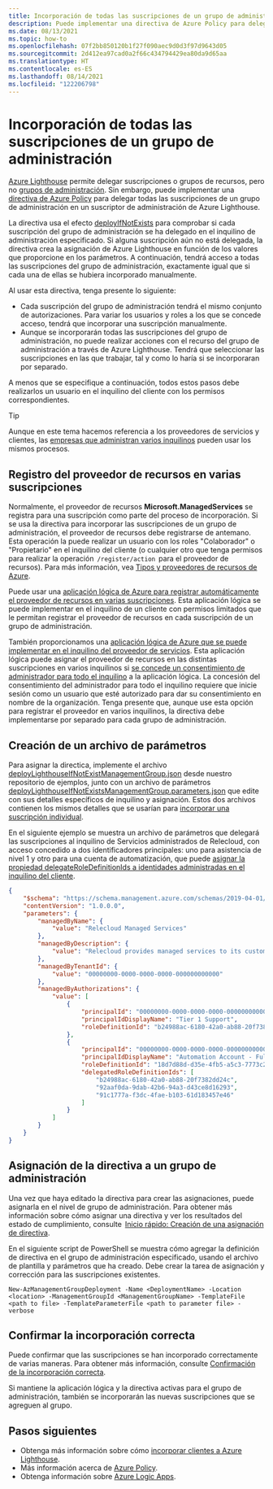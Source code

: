 ```yaml
---
title: Incorporación de todas las suscripciones de un grupo de administración
description: Puede implementar una directiva de Azure Policy para delegar todas las suscripciones de un grupo de administración en un suscriptor administrador de Azure Lighthouse.
ms.date: 08/13/2021
ms.topic: how-to
ms.openlocfilehash: 07f2bb850120b1f27f090aec9d0d3f97d9643d05
ms.sourcegitcommit: 2d412ea97cad0a2f66c434794429ea80da9d65aa
ms.translationtype: HT
ms.contentlocale: es-ES
ms.lasthandoff: 08/14/2021
ms.locfileid: "122206798"
---
```

# <a name="onboard-all-subscriptions-in-a-management-group"></a>Incorporación de todas las suscripciones de un grupo de administración

[Azure Lighthouse](../overview.md) permite delegar suscripciones o grupos de recursos, pero no [grupos de administración](../../governance/management-groups/overview.md). Sin embargo, puede implementar una [directiva de Azure Policy](https://github.com/Azure/Azure-Lighthouse-samples/tree/master/templates/policy-delegate-management-groups) para delegar todas las suscripciones de un grupo de administración en un suscriptor de administración de Azure Lighthouse.

La directiva usa el efecto [deployIfNotExists](../../governance/policy/concepts/effects.md#deployifnotexists) para comprobar si cada suscripción del grupo de administración se ha delegado en el inquilino de administración especificado. Si alguna suscripción aún no está delegada, la directiva crea la asignación de Azure Lighthouse en función de los valores que proporcione en los parámetros. A continuación, tendrá acceso a todas las suscripciones del grupo de administración, exactamente igual que si cada una de ellas se hubiera incorporado manualmente.

Al usar esta directiva, tenga presente lo siguiente:

- Cada suscripción del grupo de administración tendrá el mismo conjunto de autorizaciones. Para variar los usuarios y roles a los que se concede acceso, tendrá que incorporar una suscripción manualmente.
- Aunque se incorporarán todas las suscripciones del grupo de administración, no puede realizar acciones con el recurso del grupo de administración a través de Azure Lighthouse. Tendrá que seleccionar las suscripciones en las que trabajar, tal y como lo haría si se incorporaran por separado.

A menos que se especifique a continuación, todos estos pasos debe realizarlos un usuario en el inquilino del cliente con los permisos correspondientes.

> [!TIP]
> Aunque en este tema hacemos referencia a los proveedores de servicios y clientes, las [empresas que administran varios inquilinos](../concepts/enterprise.md) pueden usar los mismos procesos.

## <a name="register-the-resource-provider-across-subscriptions"></a>Registro del proveedor de recursos en varias suscripciones

Normalmente, el proveedor de recursos **Microsoft.ManagedServices** se registra para una suscripción como parte del proceso de incorporación. Si se usa la directiva para incorporar las suscripciones de un grupo de administración, el proveedor de recursos debe registrarse de antemano. Esta operación la puede realizar un usuario con los roles "Colaborador" o "Propietario" en el inquilino del cliente (o cualquier otro que tenga permisos para realizar la operación  `/register/action`  para el proveedor de recursos). Para más información, vea [Tipos y proveedores de recursos de Azure](../../azure-resource-manager/management/resource-providers-and-types.md).

Puede usar una [aplicación lógica de Azure para registrar automáticamente el proveedor de recursos en varias suscripciones](https://github.com/Azure/Azure-Lighthouse-samples/tree/master/templates/register-managed-services-rp-customer). Esta aplicación lógica se puede implementar en el inquilino de un cliente con permisos limitados que le permitan registrar el proveedor de recursos en cada suscripción de un grupo de administración.

También proporcionamos una [aplicación lógica de Azure que se puede implementar en el inquilino del proveedor de servicios](https://github.com/Azure/Azure-Lighthouse-samples/tree/master/templates/register-managed-services-rp-partner). Esta aplicación lógica puede asignar el proveedor de recursos en las distintas suscripciones en varios inquilinos si [se concede un consentimiento de administrador para todo el inquilino](../../active-directory/manage-apps/grant-admin-consent.md) a la aplicación lógica. La concesión del consentimiento del administrador para todo el inquilino requiere que inicie sesión como un usuario que esté autorizado para dar su consentimiento en nombre de la organización. Tenga presente que, aunque use esta opción para registrar el proveedor en varios inquilinos, la directiva debe implementarse por separado para cada grupo de administración.

## <a name="create-your-parameters-file"></a>Creación de un archivo de parámetros

Para asignar la directica, implemente el archivo [deployLighthouseIfNotExistManagementGroup.json](https://github.com/Azure/Azure-Lighthouse-samples/blob/master/templates/policy-delegate-management-groups/deployLighthouseIfNotExistManagementGroup.json) desde nuestro repositorio de ejemplos, junto con un archivo de parámetros [deployLighthouseIfNotExistsManagementGroup.parameters.json](https://github.com/Azure/Azure-Lighthouse-samples/blob/master/templates/policy-delegate-management-groups/deployLighthouseIfNotExistsManagementGroup.parameters.json) que edite con sus detalles específicos de inquilino y asignación. Estos dos archivos contienen los mismos detalles que se usarían para [incorporar una suscripción individual](onboard-customer.md).

En el siguiente ejemplo se muestra un archivo de parámetros que delegará las suscripciones al inquilino de Servicios administrados de Relecloud, con acceso concedido a dos identificadores principales: uno para asistencia de nivel 1 y otro para una cuenta de automatización, que puede [asignar la propiedad delegateRoleDefinitionIds a identidades administradas en el inquilino del cliente](deploy-policy-remediation.md#create-a-user-who-can-assign-roles-to-a-managed-identity-in-the-customer-tenant).

```json
{ 
    "$schema": "https://schema.management.azure.com/schemas/2019-04-01/deploymentParameters.json#", 
    "contentVersion": "1.0.0.0", 
    "parameters": { 
        "managedByName": { 
            "value": "Relecloud Managed Services" 
        }, 
        "managedByDescription": { 
            "value": "Relecloud provides managed services to its customers" 
        }, 
        "managedByTenantId": { 
            "value": "00000000-0000-0000-0000-000000000000" 
        }, 
        "managedByAuthorizations": { 
            "value": [ 
                { 
                    "principalId": "00000000-0000-0000-0000-000000000000", 
                    "principalIdDisplayName": "Tier 1 Support", 
                    "roleDefinitionId": "b24988ac-6180-42a0-ab88-20f7382dd24c" 
                }, 
                { 
                    "principalId": "00000000-0000-0000-0000-000000000000", 
                    "principalIdDisplayName": "Automation Account - Full access", 
                    "roleDefinitionId": "18d7d88d-d35e-4fb5-a5c3-7773c20a72d9", 
                    "delegatedRoleDefinitionIds": [ 
                        "b24988ac-6180-42a0-ab88-20f7382dd24c", 
                        "92aaf0da-9dab-42b6-94a3-d43ce8d16293", 
                        "91c1777a-f3dc-4fae-b103-61d183457e46" 
                    ] 
                }                 
            ] 
        } 
    } 
} 
```

## <a name="assign-the-policy-to-a-management-group"></a>Asignación de la directiva a un grupo de administración  

Una vez que haya editado la directiva para crear las asignaciones, puede asignarla en el nivel de grupo de administración. Para obtener más información sobre cómo asignar una directiva y ver los resultados del estado de cumplimiento, consulte  [Inicio rápido: Creación de una asignación de directiva](../../governance/policy/assign-policy-portal.md).

En el siguiente script de PowerShell se muestra cómo agregar la definición de directiva en el grupo de administración especificado, usando el archivo de plantilla y parámetros que ha creado. Debe crear la tarea de asignación y corrección para las suscripciones existentes.

```azurepowershell-interactive
New-AzManagementGroupDeployment -Name <DeploymentName> -Location <location> -ManagementGroupId <ManagementGroupName> -TemplateFile <path to file> -TemplateParameterFile <path to parameter file> -verbose
```

## <a name="confirm-successful-onboarding"></a>Confirmar la incorporación correcta

Puede confirmar que las suscripciones se han incorporado correctamente de varias maneras. Para obtener más información, consulte [Confirmación de la incorporación correcta](onboard-customer.md#confirm-successful-onboarding).

Si mantiene la aplicación lógica y la directiva activas para el grupo de administración, también se incorporarán las nuevas suscripciones que se agreguen al grupo.

## <a name="next-steps"></a>Pasos siguientes

- Obtenga más información sobre cómo [incorporar clientes a Azure Lighthouse](onboard-customer.md).
- Más información acerca de [Azure Policy](../../governance/policy/index.yml).
- Obtenga información sobre [Azure Logic Apps](../../logic-apps/logic-apps-overview.md).
